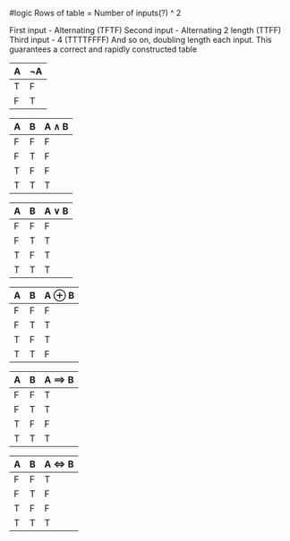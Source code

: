 #logic 
Rows of table = Number of inputs(?) ^ 2

First input - Alternating (TFTF)
Second input - Alternating 2 length (TTFF)
Third input - 4 (TTTTFFFF)
And so on, doubling length each input.
This guarantees a correct and rapidly constructed table


| A   | $\neg$A |
| --- | ------- |
| T   | F       |
| F   | T       |


| A   | B   | A $\land$ B |
| --- | --- | ----------- |
| F   | F   | F           |
| F   | T   | F           |
| T   | F   | F           |
| T   | T   | T           |

| A   | B   | A $\lor$ B |
| --- | --- | ---------- |
| F   | F   | F          |
| F   | T   | T          |
| T   | F   | T          |
| T   | T   | T          |

| A   | B   | A $\oplus$ B |
| --- | --- | ------------ |
| F   | F   | F            |
| F   | T   | T            |
| T   | F   | T            |
| T   | T   | F            |

| A   | B   | A $\implies$ B |
| --- | --- | -------------- |
| F   | F   | T              |
| F   | T   | T              |
| T   | F   | F              |
| T   | T   | T              |

| A   | B   | A $\iff$ B |
| --- | --- | ---------- |
| F   | F   | T          |
| F   | T   | F          |
| T   | F   | F          |
| T   | T   | T          |
